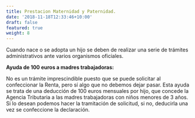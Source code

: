 ```yaml
---
title: Prestacion Maternidad y Paternidad.
date: '2018-11-18T12:33:46+10:00'
draft: false
featured: true
weight: 8
---
```

Cuando nace o se adopta un hijo se deben de realizar una serie de trámites administrativos ante varios organismos oficiales.



**Ayuda de 100 euros a madres trabajadoras:**

No es un trámite imprescindible puesto que se puede solicitar al confeccionar la Renta, pero sí algo que no debemos dejar pasar. Esta ayuda se trata de una deducción de 100 euros mensuales por hijo, que concede la Agencia Tributaria a las madres trabajadoras con niños menores de 3 años. Si lo desean podemos hacer la tramitación de solicitud, si no, deducirla una vez se confeccione la declaración. 
